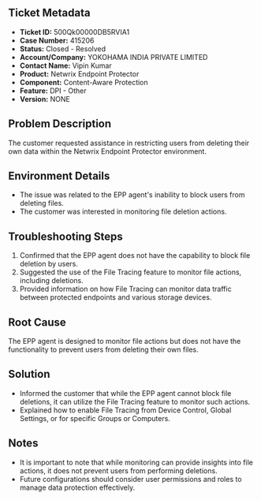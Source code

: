 ## Ticket Metadata
- **Ticket ID:** 500Qk00000DB5RVIA1
- **Case Number:** 415206
- **Status:** Closed - Resolved
- **Account/Company:** YOKOHAMA INDIA PRIVATE LIMITED
- **Contact Name:** Vipin Kumar
- **Product:** Netwrix Endpoint Protector
- **Component:** Content-Aware Protection
- **Feature:** DPI - Other
- **Version:** NONE

## Problem Description
The customer requested assistance in restricting users from deleting their own data within the Netwrix Endpoint Protector environment.

## Environment Details
- The issue was related to the EPP agent's inability to block users from deleting files.
- The customer was interested in monitoring file deletion actions.

## Troubleshooting Steps
1. Confirmed that the EPP agent does not have the capability to block file deletion by users.
2. Suggested the use of the File Tracing feature to monitor file actions, including deletions.
3. Provided information on how File Tracing can monitor data traffic between protected endpoints and various storage devices.

## Root Cause
The EPP agent is designed to monitor file actions but does not have the functionality to prevent users from deleting their own files.

## Solution
- Informed the customer that while the EPP agent cannot block file deletions, it can utilize the File Tracing feature to monitor such actions.
- Explained how to enable File Tracing from Device Control, Global Settings, or for specific Groups or Computers.

## Notes
- It is important to note that while monitoring can provide insights into file actions, it does not prevent users from performing deletions.
- Future configurations should consider user permissions and roles to manage data protection effectively.
